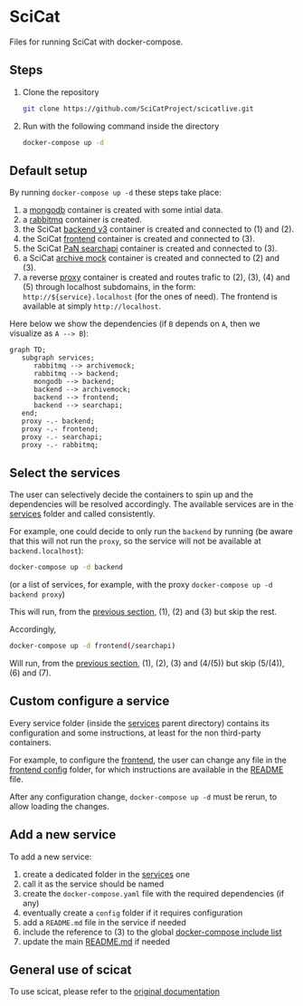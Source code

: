 # SciCat

Files for running SciCat with docker-compose.

## Steps

1. Clone the repository
   ```sh
   git clone https://github.com/SciCatProject/scicatlive.git
   ```
2. Run with the following command inside the directory
   ```sh
   docker-compose up -d
   ```

## Default setup

By running `docker-compose up -d` these steps take place: 
1. a [mongodb](./services/mongodb/) container is created with some intial data.
2. a [rabbitmq](./services/rabbitmq/) container is created.
3. the SciCat [backend v3](./services/backend/) container is created and connected to (1) and (2).
4. the SciCat [frontend](./services/frontend/) container is created and connected to (3).
5. the SciCat [PaN searchapi](./services/searchapi/) container is created and connected to (3).
6. a SciCat [archive mock](./services/archivemock/) container is created and connected to (2) and (3).
7. a reverse [proxy](./services/proxy) container is created and routes trafic to (2), (3), (4) and (5) through localhost subdomains, in the form: `http://${service}.localhost` (for the ones of need). The frontend is available at simply `http://localhost`.


Here below we show the dependencies (if `B` depends on `A`, then we visualize as `A --> B`): 

```mermaid
graph TD;
   subgraph services;
      rabbitmq --> archivemock;
      rabbitmq --> backend;
      mongodb --> backend;
      backend --> archivemock;
      backend --> frontend;
      backend --> searchapi;
   end;
   proxy -.- backend;
   proxy -.- frontend;
   proxy -.- searchapi;
   proxy -.- rabbitmq;
```

## Select the services

The user can selectively decide the containers to spin up and the dependencies will be resolved accordingly. The available services are in the [services](./services/) folder and called consistently. 

For example, one could decide to only run the `backend` by running (be aware that this will not run the `proxy`, so the service will not be available at `backend.localhost`):

```sh
docker-compose up -d backend
```

(or a list of services, for example, with the proxy `docker-compose up -d backend proxy`)

This will run, from the [previous section](#default-setup), (1), (2) and (3) but skip the rest. 

Accordingly,
```sh
docker-compose up -d frontend(/searchapi)
```

Will run, from the [previous section](#default-setup), (1), (2), (3) and (4/(5)) but skip (5/(4)), (6) and (7). 

## Custom configure a service

Every service folder (inside the [services](./services/) parent directory) contains its configuration and some instructions, at least for the non third-party containers.

For example, to configure the [frontend](./services/frontend/), the user can change any file in the [frontend config](./services/frontend/config/) folder, for which instructions are available in the [README](./services/frontend/README.md) file. 

After any configuration change, `docker-compose up -d` must be rerun, to allow loading the changes.

## Add a new service

To add a new service: 
1. create a dedicated folder in the [services](./services/) one
2. call it as the service should be named
3. create the `docker-compose.yaml` file with the required dependencies (if any)
4. eventually create a `config` folder if it requires configuration
5. add a `README.md` file in the service if needed
6. include the reference to (3) to the global [docker-compose include list](docker-compose.yaml#L2)
7. update the main [README.md](README.md) if needed

## General use of scicat

To use scicat, please refer to the [original documentation](https://scicatproject.github.io/documentation/)
